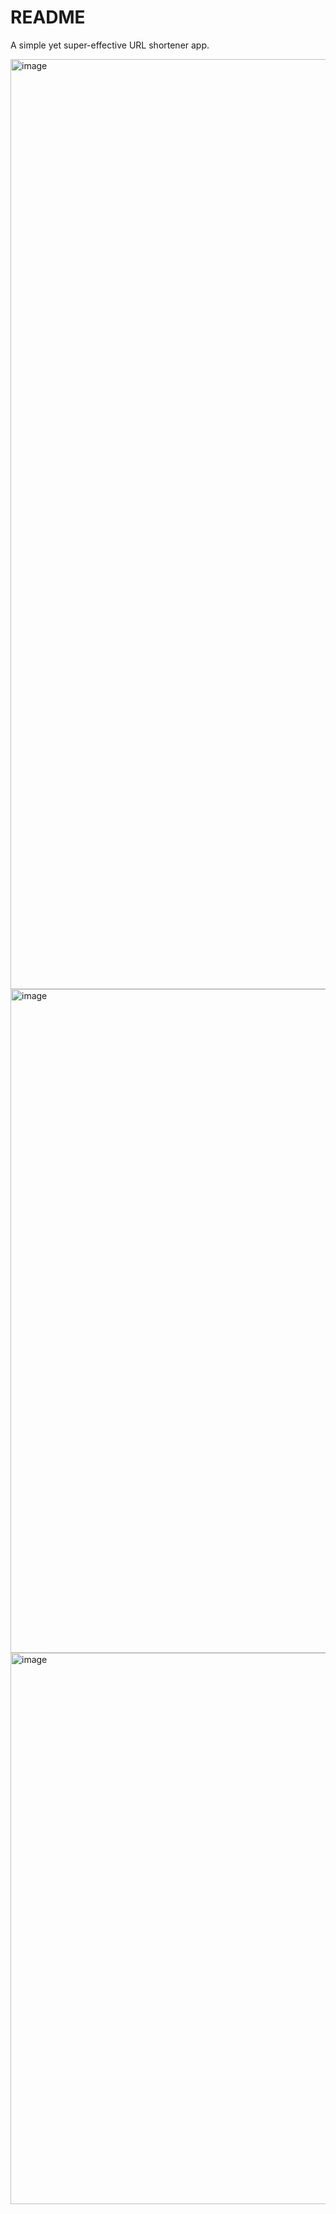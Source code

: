# README

A simple yet super-effective URL shortener app.

<img width="1488" alt="image" src="https://github.com/jacobperia/url-shortener-app/assets/79951942/812f860d-c959-4ec2-99f6-a6a41964117e">

<img width="1062" alt="image" src="https://github.com/jacobperia/url-shortener-app/assets/79951942/968f974d-8d9c-4d66-bdc2-957c4ce8b229">

<img width="882" alt="image" src="https://github.com/jacobperia/url-shortener-app/assets/79951942/313288ae-b98a-45e4-930e-c3c736f00cb3">
